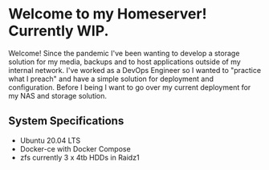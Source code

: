 # Welcome to my Homeserver! Currently WIP.

Welcome! Since the pandemic I've been wanting to develop a storage solution for my media, backups and to host applications outside of my internal network. I've worked as a DevOps Engineer so I wanted to "practice what I preach" and have a simple solution for deployment and configuration. Before I being I want to go over my current deployment for my NAS and storage solution. 

## System Specifications
- Ubuntu 20.04 LTS
- Docker-ce with Docker Compose
- zfs currently 3 x 4tb HDDs in Raidz1 



